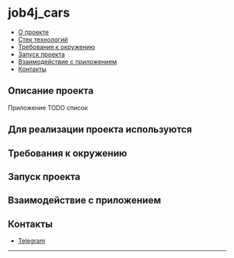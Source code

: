 # job4j_cars

+ [О проекте](#Описание-проекта)
+ [Стек технологий](#Для-реализации-проекта-используются)
+ [Требования к окружению](#Требования-к-окружению)
+ [Запуск проекта](#Запуск-проекта)
+ [Взаимодействие с приложением](#Взаимодействие-с-приложением)
+ [Контакты](#Контакты)

## Описание проекта

Приложение TODO список

## Для реализации проекта используются

## Требования к окружению

## Запуск проекта

## Взаимодействие с приложением

## Контакты

+ <a href="https://t.me/GlaAnton">Telegram</a>

***